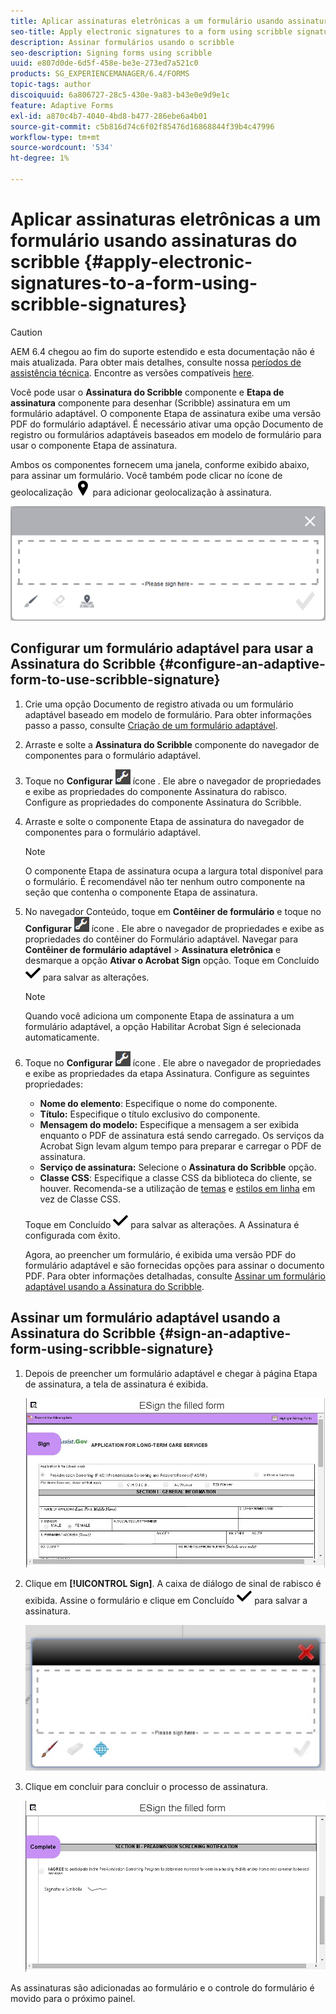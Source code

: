 ```yaml
---
title: Aplicar assinaturas eletrônicas a um formulário usando assinaturas do scribble
seo-title: Apply electronic signatures to a form using scribble signatures
description: Assinar formulários usando o scribble
seo-description: Signing forms using scribble
uuid: e807d0de-6d5f-458e-be3e-273ed7a521c0
products: SG_EXPERIENCEMANAGER/6.4/FORMS
topic-tags: author
discoiquuid: 6a806727-28c5-430e-9a83-b43e0e9d9e1c
feature: Adaptive Forms
exl-id: a870c4b7-4040-4bd8-b477-286ebe6a4b01
source-git-commit: c5b816d74c6f02f85476d16868844f39b4c47996
workflow-type: tm+mt
source-wordcount: '534'
ht-degree: 1%

---
```


# Aplicar assinaturas eletrônicas a um formulário usando assinaturas do scribble {#apply-electronic-signatures-to-a-form-using-scribble-signatures}

>[!CAUTION]
>
>AEM 6.4 chegou ao fim do suporte estendido e esta documentação não é mais atualizada. Para obter mais detalhes, consulte nossa [períodos de assistência técnica](https://helpx.adobe.com/br/support/programs/eol-matrix.html). Encontre as versões compatíveis [here](https://experienceleague.adobe.com/docs/).

Você pode usar o **Assinatura do Scribble** componente e **Etapa de assinatura** componente para desenhar (Scribble) assinatura em um formulário adaptável. O componente Etapa de assinatura exibe uma versão PDF do formulário adaptável. É necessário ativar uma opção Documento de registro ou formulários adaptáveis baseados em modelo de formulário para usar o componente Etapa de assinatura.

Ambos os componentes fornecem uma janela, conforme exibido abaixo, para assinar um formulário. Você também pode clicar no ícone de geolocalização ![aem_6_3_geolocation](assets/aem_6_3_geolocation.png) para adicionar geolocalização à assinatura.

![Caixa de diálogo de sinal de rabisco](assets/scribble-signature.png)

## Configurar um formulário adaptável para usar a Assinatura do Scribble {#configure-an-adaptive-form-to-use-scribble-signature}

1. Crie uma opção Documento de registro ativada ou um formulário adaptável baseado em modelo de formulário. Para obter informações passo a passo, consulte [Criação de um formulário adaptável](/help/forms/using/creating-adaptive-form.md).
1. Arraste e solte a **Assinatura do Scribble** componente do navegador de componentes para o formulário adaptável.
1. Toque no **Configurar** ![configure](assets/configure.png) ícone . Ele abre o navegador de propriedades e exibe as propriedades do componente Assinatura do rabisco. Configure as propriedades do componente Assinatura do Scribble.
1. Arraste e solte o componente Etapa de assinatura do navegador de componentes para o formulário adaptável.

   >[!NOTE]
   >
   >O componente Etapa de assinatura ocupa a largura total disponível para o formulário. É recomendável não ter nenhum outro componente na seção que contenha o componente Etapa de assinatura.

1. No navegador Conteúdo, toque em **Contêiner de formulário** e toque no **Configurar** ![configure](assets/configure.png) ícone . Ele abre o navegador de propriedades e exibe as propriedades do contêiner do Formulário adaptável. Navegar para **Contêiner de formulário adaptável** > **Assinatura eletrônica** e desmarque a opção **Ativar o Acrobat Sign** opção. Toque em Concluído ![aem_6_3_forms_save](assets/aem_6_3_forms_save.png) para salvar as alterações.

   >[!NOTE]
   >
   >Quando você adiciona um componente Etapa de assinatura a um formulário adaptável, a opção Habilitar Acrobat Sign é selecionada automaticamente.

1. Toque no **Configurar** ![configure](assets/configure.png) ícone . Ele abre o navegador de propriedades e exibe as propriedades da etapa Assinatura. Configure as seguintes propriedades:

   * **Nome do elemento**: Especifique o nome do componente.
   * **Título:** Especifique o título exclusivo do componente.
   * **Mensagem do modelo:** Especifique a mensagem a ser exibida enquanto o PDF de assinatura está sendo carregado. Os serviços da Acrobat Sign levam algum tempo para preparar e carregar o PDF de assinatura.
   * **Serviço de assinatura:** Selecione o **Assinatura do Scribble** opção.
   * **Classe CSS**: Especifique a classe CSS da biblioteca do cliente, se houver. Recomenda-se a utilização de [temas](/help/forms/using/themes.md) e [estilos em linha](/help/forms/using/inline-style-adaptive-forms.md) em vez de Classe CSS.

   Toque em Concluído ![aem_6_3_forms_save](assets/aem_6_3_forms_save.png) para salvar as alterações. A Assinatura é configurada com êxito.

   Agora, ao preencher um formulário, é exibida uma versão PDF do formulário adaptável e são fornecidas opções para assinar o documento PDF. Para obter informações detalhadas, consulte [Assinar um formulário adaptável usando a Assinatura do Scribble](/help/forms/using/signing-forms-using-scribble.md#p-sign-an-adaptive-form-using-scribble-signature-p).

## Assinar um formulário adaptável usando a Assinatura do Scribble {#sign-an-adaptive-form-using-scribble-signature}

1. Depois de preencher um formulário adaptável e chegar à página Etapa de assinatura, a tela de assinatura é exibida.

   ![Tela de assinatura para a página do EchoSign](assets/esignscribblesign.jpg)

1. Clique em **[!UICONTROL Sign]**. A caixa de diálogo de sinal de rabisco é exibida. Assine o formulário e clique em Concluído ![aem_6_3_forms_save](assets/aem_6_3_forms_save.png) para salvar a assinatura.

   ![Caixa de diálogo de sinal de rabisco](assets/scribblewidget.jpg)

1. Clique em concluir para concluir o processo de assinatura.

   ![Concluir o processo de assinatura](assets/scribblecomplete.jpg)

As assinaturas são adicionadas ao formulário e o controle do formulário é movido para o próximo painel.
